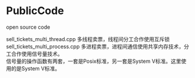 # PublicCode

open source code<br>

sell_tickets_multi_thread.cpp 多线程卖票，线程间分工合作使用互斥锁<br>
sell_tickets_multi_process.cpp 多进程卖票，进程间通信使用共享内存技术，分工合作使用信号量技术。<br>
信号量的操作函数有两套，一套是Posix标准，另一套是System V标准。这里使用的是System V标准。<br>
